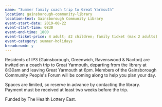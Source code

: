 ```yaml
---
name: "Summer family coach trip to Great Yarmouth"
location: gainsborough-community-library
location-text: Gainsborough Community Library
event-start-date: 2019-08-22
event-start-time: 0830
event-end-time: 1800
event-ticket-price: 4 adult; £2 children; family ticket (max 2 adults) £10
event-category: summer-holidays
breadcrumb: y
---
```


Residents of IP3 (Gainsborough, Greenwich, Ravenswood & Nacton) are invited on a coach trip to Great Yarmouth, departing from the library at 8:30am and leaving Great Yarmouth at 6pm. Members of the Gainsborough Community People's Forum will be coming along to help you plan your day.

Spaces are limited, so reserve in advance by contacting the library. Payment must be received at least two weeks before the trip.

Funded by The Health Lottery East.
